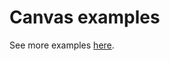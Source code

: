 # Canvas examples

See more examples [here](https://github.com/colormotor/py5canvas/tree/main/examples).
